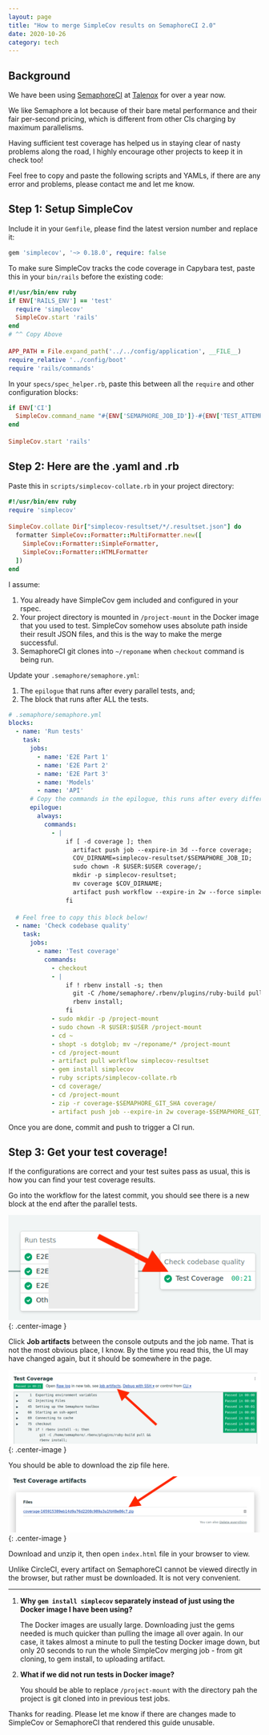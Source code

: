 ```yaml
---
layout: page
title: "How to merge SimpleCov results on SemaphoreCI 2.0"
date: 2020-10-26
category: tech
---
```


## Background

We have been using [SemaphoreCI](https://semaphoreci.com) at [Talenox](https://www.talenox.com) for over a year now. 

We like Semaphore a lot because of their bare metal performance and their fair per-second pricing, which is different from other CIs charging by maximum parallelisms.

Having sufficient test coverage has helped us in staying clear of nasty problems along the road, I highly encourage other projects to keep it in check too!

Feel free to copy and paste the following scripts and YAMLs, if there are any error and problems, please contact me and let me know.

## Step 1: Setup SimpleCov

Include it in your `Gemfile`, please find the latest version number and replace it: 

```ruby
gem 'simplecov', '~> 0.18.0', require: false
```

To make sure SimpleCov tracks the code coverage in Capybara test, paste this in your `bin/rails` before the existing code:

```ruby
#!/usr/bin/env ruby
if ENV['RAILS_ENV'] == 'test'
  require 'simplecov'
  SimpleCov.start 'rails'
end
# ^^ Copy Above

APP_PATH = File.expand_path('../../config/application', __FILE__)
require_relative '../config/boot'
require 'rails/commands'
```

In your `specs/spec_helper.rb`, paste this between all the `require` and other configuration blocks:

```ruby
if ENV['CI']
  SimpleCov.command_name "#{ENV['SEMAPHORE_JOB_ID']}-#{ENV['TEST_ATTEMPT']}"
end

SimpleCov.start 'rails'
```

## Step 2: Here are the .yaml and .rb

Paste this in `scripts/simplecov-collate.rb` in your project directory:

```ruby
#!/usr/bin/env ruby
require 'simplecov'

SimpleCov.collate Dir["simplecov-resultset/*/.resultset.json"] do
  formatter SimpleCov::Formatter::MultiFormatter.new([
    SimpleCov::Formatter::SimpleFormatter,
    SimpleCov::Formatter::HTMLFormatter
  ])
end
```

I assume:

1. You already have SimpleCov gem included and configured in your rspec.
2. Your project directory is mounted in `/project-mount` in the Docker image that you used to test. SimpleCov somehow uses absolute path inside their result JSON files, and this is the way to make the merge successful.
3. SemaphoreCI git clones into `~/reponame` when `checkout` command is being run.

Update your `.semaphore/semaphore.yml`:

1. The `epilogue` that runs after every parallel tests, and;
2. The block that runs after ALL the tests.

```yaml
# .semaphore/semaphore.yml
blocks:
  - name: 'Run tests'
    task:
      jobs:
        - name: 'E2E Part 1'
        - name: 'E2E Part 2'
        - name: 'E2E Part 3'
        - name: 'Models'
        - name: 'API'
      # Copy the commands in the epilogue, this runs after every different test.
      epilogue:
        always:
          commands:
            - |
                if [ -d coverage ]; then
                  artifact push job --expire-in 3d --force coverage;
                  COV_DIRNAME=simplecov-resultset/$SEMAPHORE_JOB_ID;
                  sudo chown -R $USER:$USER coverage/;
                  mkdir -p simplecov-resultset;
                  mv coverage $COV_DIRNAME;
                  artifact push workflow --expire-in 2w --force simplecov-resultset;
                fi
  
  # Feel free to copy this block below!
  - name: 'Check codebase quality'
    task:  
      jobs:
        - name: 'Test coverage'
          commands:
            - checkout
            - |
                if ! rbenv install -s; then
                  git -C /home/semaphore/.rbenv/plugins/ruby-build pull &&
                  rbenv install;
                fi
            - sudo mkdir -p /project-mount
            - sudo chown -R $USER:$USER /project-mount
            - cd ~
            - shopt -s dotglob; mv ~/reponame/* /project-mount
            - cd /project-mount
            - artifact pull workflow simplecov-resultset
            - gem install simplecov
            - ruby scripts/simplecov-collate.rb
            - cd coverage/
            - cd /project-mount
            - zip -r coverage-$SEMAPHORE_GIT_SHA coverage/
            - artifact push job --expire-in 2w coverage-$SEMAPHORE_GIT_SHA.zip
```

Once you are done, commit and push to trigger a CI run.

## Step 3: Get your test coverage!

If the configurations are correct and your test suites pass as usual, this is how you can find your test coverage results.

Go into the workflow for the latest commit, you should see there is a new block at the end after the parallel tests.

![Screenshot 3-1 test coverage job](/assets/images/simplecov-semaphore/step3-1.png){: .center-image }

Click **Job artifacts** between the console outputs and the job name. That is not the most obvious place, I know. By the time you read this, the UI may have changed again, but it should be somewhere in the page.

![Screenshot 3-2 job artifacts above the outputs](/assets/images/simplecov-semaphore/step3-2.png){: .center-image }

You should be able to download the zip file here.

![Step 3-3 Download Coverage zip.](/assets/images/simplecov-semaphore/step3-3.png){: .center-image }

Download and unzip it, then open `index.html` file in your browser to view.

Unlike CircleCI, every artifact on SemaphoreCI cannot be viewed directly in the browser, but rather must be downloaded. It is not very convenient.

---

1. **Why `gem install simplecov` separately instead of just using the Docker image I have been using?**

    The Docker images are usually large. Downloading just the gems needed is much quicker than pulling the image all over again. In our case, it takes almost a minute to pull the testing Docker image down, but only 20 seconds to run the whole SimpleCov merging job - from git cloning, to gem install, to uploading artifact.

2. **What if we did not run tests in Docker image?**

    You should be able to replace `/project-mount` with the directory pah the project is git cloned into in previous test jobs.

Thanks for reading. Please let me know if there are changes made to SimpleCov or SemaphoreCI that rendered this guide unusable.
